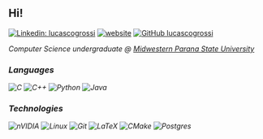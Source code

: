 <h2> Hi! </h2>

[![Linkedin: lucascogrossi](https://img.shields.io/badge/-lucascogrossi-black?style=flat-square&logo=Linkedin&logoColor=white&link=https://www.linkedin.com/in/lucascogrossi/)](https://www.linkedin.com/in/lucascogrossi/)
[![website](https://img.shields.io/badge/website-binformational)](https://lucascogrossi.github.io/)
[![GitHub lucascogrossi](https://img.shields.io/github/followers/lucascogrossi?label=follow&style=social)](https://www.github.com/lucascogrossi)

<p><em>Computer Science undergraduate @ <a href="http://www3.unicentro.br">Midwestern Parana State University</a>

### Languages

![C](https://img.shields.io/badge/c-000000.svg?style=for-the-badge&logo=c&logoColor=blue)
![C++](https://img.shields.io/badge/c++-000000.svg?style=for-the-badge&logo=c%2B%2B&logoColor=blue)
![Python](https://img.shields.io/badge/python-000000?style=for-the-badge&logo=python&logoColor=ffdd54)
![Java](https://img.shields.io/badge/java-000000.svg?style=for-the-badge&logo=openjdk&logoColor=red)

### Technologies

![nVIDIA](https://img.shields.io/badge/cuda-000000.svg?style=for-the-badge&logo=nVIDIA&logoColor=green)
![Linux](https://img.shields.io/badge/Linux-000000?style=for-the-badge&logo=linux&logoColor=WHITE)
![Git](https://img.shields.io/badge/git-000000.svg?style=for-the-badge&logo=git&logoColor=red)
![LaTeX](https://img.shields.io/badge/latex-000000.svg?style=for-the-badge&logo=latex&logoColor=white)
![CMake](https://img.shields.io/badge/CMake-000000.svg?style=for-the-badge&logo=cmake&logoColor=grey)
![Postgres](https://img.shields.io/badge/postgres-000000.svg?style=for-the-badge&logo=postgresql&logoColor=white)
